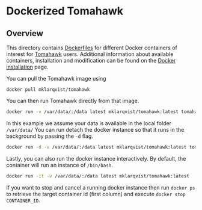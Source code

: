 # Dockerized Tomahawk #
## Overview ##

This directory contains [Dockerfiles](https://hub.docker.com/r/mklarqvist/tomahawk/) for different Docker containers of interest
for [Tomahawk](https://github.com/mklarqvist/tomahawk) users.  Additional information about available containers,
installation and modification can be found on the [Docker
installation](https://docs.docker.com/installation/s) page.

You can pull the Tomahawk
image using

`docker pull mklarqvist/tomahawk`

You can then run Tomahawk directly from that image. 
```bash
docker run -v /var/data/:/data latest mklarqvist/tomahawk:latest tomahawk calc -pi input.twk -o output.two
```
In this example we assume your data is available in the local folder 
`/var/data/`
You can run detach the docker instance so that it runs in the background by passing the `-d` flag.
```bash
docker run -d -v /var/data/:/data latest mklarqvist/tomahawk:latest tomahawk calc -pi input.twk -o output.two
```
Lastly, you can also run the docker instance interactively. By default, the container will run an instance of `/bin/bash`.
```bash
docker run -it -v /var/data/:/data latest mklarqvist/tomahawk:latest
```

If you want to stop and cancel a running docker instance then run `docker ps` to
retrieve the target container id (first column) and execute `docker stop
CONTAINER_ID`.